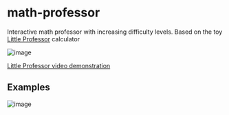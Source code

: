 # math-professor
Interactive math professor with increasing difficulty levels. Based on the toy [Little Professor](https://en.wikipedia.org/wiki/Little_Professor) calculator 

![image](https://github.com/Aeziren/math-professor/assets/123553708/88cbdc0b-eee5-478b-936b-65ef1d5aedef)

[Little Professor video demonstration](https://www.youtube.com/watch?v=ZuJwzH9BIgs)

## Examples
![image](https://github.com/Aeziren/math-professor/assets/123553708/6d5b6eb1-23e4-4fad-871d-274a3211dbff)


